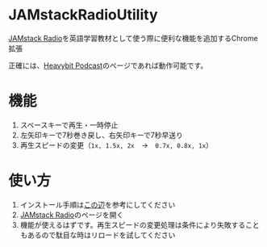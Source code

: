# JAMstackRadioUtility

[JAMstack Radio](https://www.heavybit.com/library/podcasts/jamstack-radio/)を英語学習教材として使う際に便利な機能を追加するChrome拡張

正確には、[Heavybit Podcast](https://www.heavybit.com/library/podcasts)のページであれば動作可能です。

# 機能

1. スペースキーで再生・一時停止
2. 左矢印キーで7秒巻き戻し、右矢印キーで7秒早送り
3. 再生スピードの変更（`1x, 1.5x, 2x`　→　`0.7x, 0.8x, 1x`）

# 使い方

1. インストール手順は[この辺](https://support.google.com/chrome/a/answer/2714278?hl=ja)を参考にしてください
2. [JAMstack Radio](https://www.heavybit.com/library/podcasts/jamstack-radio/)のページを開く
3. 機能が使えるはずです。再生スピードの変更処理は条件により失敗することもあるので駄目な時はリロードを試してください
